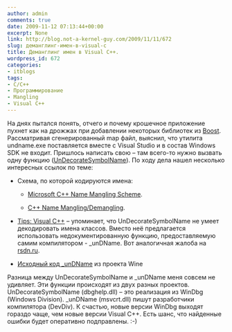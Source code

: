 ```yaml
---
author: admin
comments: true
date: 2009-11-12 07:13:44+00:00
excerpt: None
link: http://blog.not-a-kernel-guy.com/2009/11/11/672
slug: деманглинг-имен-в-visual-c
title: Деманглинг имен в Visual C++.
wordpress_id: 672
categories:
- itblogs
tags:
- C/C++
- Программирование
- Mangling
- Visual C++
---
```


На днях пытался понять, отчего и почему крошечное приложение пухнет как на дрожжах при добавлении некоторых библиотек из [Boost](http://www.boost.org). Рассматривая сгенерированный map файл, выяснил, что утилита undname.exe поставляется вместе с Visual Studio и в состав Windows SDK не входит. Пришлось написать свою – там всего-то нужно вызвать одну функцию ([UnDecorateSymbolName](http://msdn.microsoft.com/en-us/library/ms681400%28VS.85%29.aspx)). По ходу дела нашел несколько интересных ссылок по теме:





  * Схема, по которой кодируются имена:  


	
    * [Microsoft C++ Name Mangling Scheme](http://mearie.org/documents/mscmangle).

	
    * [C++ Name Mangling/Demangling](http://www.kegel.com/mangle.html).



	
  * [Tips: Visual C++](http://www.gershnik.com/tips/vc.asp) – упоминает, что UnDecorateSymbolName не умеет декодировать имена классов. Вместо неё предлагается использовать недокументированную функцию, предоставляемую самим компилятором - _unDName. Вот аналогичная жалоба на [rsdn.ru](http://rsdn.ru/forum/tools/759659.aspx).

	
  * [Исходный код _unDName](http://source.winehq.org/source/dlls/msvcrt/undname.c) из проекта Wine


Разница между UnDecorateSymbolName и _unDName меня совсем не удивляет. Эти функции происходят из двух разных проектов. UnDecorateSymbolName (dbghelp.dll) – это реализация из WinDbg (Windows Division). _unDName (msvcrt.dll) пишут разработчики компилятора (DevDiv). К счастью, новые версии WinDbg выходят гораздо чаще, чем новые версии Visual C++. Есть шанс, что найденные ошибки будет оперативно подправлены. :-)

